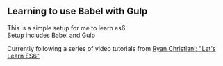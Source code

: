 ## Learning to use Babel with Gulp  

This is a simple setup for me to learn es6   
Setup includes Babel and Gulp  

Currently following a series of video tutorials
 from [Ryan Christiani: "Let's Learn ES6"](https://www.youtube.com/playlist?list=PL57atfCFqj2h5fpdZD-doGEIs0NZxeJTX)
